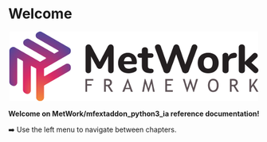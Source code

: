# Welcome

<p align="center">
  <img src="images/big_logo.png" alt="metwork logo"/>
</p>

**Welcome on MetWork/mfextaddon_python3_ia reference documentation!**

:arrow_right: Use the left menu to navigate between chapters.
